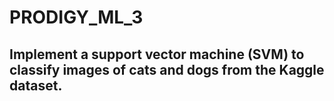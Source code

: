 # PRODIGY_ML_3
## Implement a support vector machine (SVM) to classify images of cats and dogs from the Kaggle dataset.
